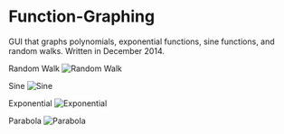 # Function-Graphing
GUI that graphs polynomials, exponential functions, sine functions, and random walks.
Written in December 2014.

Random Walk
![Random Walk](https://cloud.githubusercontent.com/assets/8814511/6649107/982fa434-c9b9-11e4-90d7-e0f839a01f2e.png)

Sine
![Sine](https://cloud.githubusercontent.com/assets/8814511/6649108/9ba6c9e4-c9b9-11e4-925d-47208337bfc8.png)

Exponential
![Exponential](https://cloud.githubusercontent.com/assets/8814511/6649109/9dfe8880-c9b9-11e4-801f-a2578c229fcb.png)

Parabola
![Parabola](https://cloud.githubusercontent.com/assets/8814511/6649111/a24b5d1e-c9b9-11e4-9608-e7129d4c1637.png)
